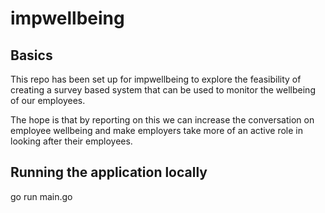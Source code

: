# impwellbeing

## Basics

This repo has been set up for impwellbeing to explore 
the feasibility of creating a survey based system that can 
be used to monitor the wellbeing of our employees.

The hope is that by reporting on this we can increase the 
conversation on employee wellbeing and make employers take 
more of an active role in looking after their employees.

## Running the application locally

go run main.go